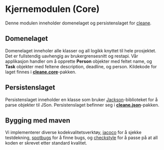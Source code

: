 # Kjernemodulen (Core)

Denne modulen inneholder domenelaget og persistenslaget for [cleane](../README.md).

## Domenelaget

Domenelaget inneholer alle klasser og all logikk knyttet til hele prosjektet. Det er fullstendig uavhengig av brukergrensesnitt og restapi. Vår applikasjon handler om å opprette **Person** objekter med feltet name, og **Task** objekter med feltene description, deadline, og person. Kildekode for laget finnes i **[cleane.core](src/main/java/cleane/core/README.md)**-pakken.

## Persistenslaget

Persistenslaget inneholder en klasse som bruker [Jackson](https://github.com/FasterXML/jackson)-biblioteket for å parse objekter til JSon. Persistenslaget befinner seg i **[cleane.json](src/main/java/cleane/json/README.md)**-pakken.

## Bygging med maven

Vi implementerer diverse kodekvalitetsverktøy, [jacoco](https://github.com/jacoco/jacoco) for å sjekke testdekning, [spotbugs](https://spotbugs.readthedocs.io/en/latest/maven.html) for å finne bugs, og [checkstyle](https://checkstyle.sourceforge.io/) for å passe på at all koden er skrevet etter standard kvalitet.
